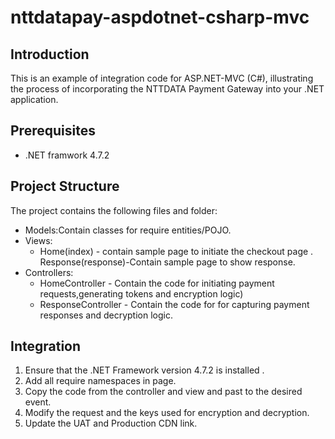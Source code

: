 # nttdatapay-aspdotnet-csharp-mvc

## Introduction

This is an example of integration code for ASP.NET-MVC (C#), illustrating the process of incorporating the NTTDATA Payment Gateway into your .NET application.

## Prerequisites

- .NET framwork 4.7.2

## Project Structure

The project contains the following files and folder: 
- Models:Contain classes for require entities/POJO. 
- Views: 
    - Home(index) - contain sample page to initiate the checkout page . Response(response)-Contain sample page to show response. 
- Controllers: 
    - HomeController - Contain the code for initiating payment requests,generating tokens and encryption logic)
    - ResponseController - Contain the code for for capturing payment responses and decryption logic.

## Integration

1. Ensure that the .NET Framework version 4.7.2 is installed . 
2. Add all require namespaces in page. 
3. Copy the code from the controller and view and past to the desired event. 
4. Modify the request and the keys used for encryption and decryption. 
5. Update the UAT and Production CDN link.
